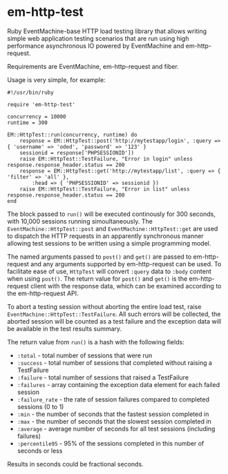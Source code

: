 em-http-test
============

Ruby EventMachine-base HTTP load testing library that allows writing simple web application testing scenarios
that are run using high performance asynchronous IO powered by EventMachine and em-http-request.

Requirements are EventMachine, em-http-request and fiber.

Usage is very simple, for example:

    #!/usr/bin/ruby

    require 'em-http-test'

    concurrency = 10000
    runtime = 300

    EM::HttpTest::run(concurrency, runtime) do
        response = EM::HttpTest::post('http://mytestapp/login', :query => { 'username' => 'oded', 'password' => '123' }
        sessionid = response['PHPSESSIONID'])
        raise EM::HttpTest::TestFailure, "Error in login" unless response.response_header.status == 200
        response = EM::HttpTest::get('http://mytestapp/list', :query => { 'filter' => 'all' },
            :head => { 'PHPSESSIONID' => sessionid })
        raise EM::HttpTest::TestFailure, "Error in list" unless response.response_header.status == 200
    end

The block passed to `run()` will be executed continously for 300 seconds, with 10,000 sessions running simoultaneously.
The `EventMachine::HttpTest::post` and `EventMachine::HttpTest::get` are used to dispatch the HTTP requests in an
apparently synchronous manner allowing test sessions to be written using a simple programming model. 

The named arguments passed to `post()` and `get()` are passed to em-http-request and any arguments supported by 
em-http-request can be used. To facilitate ease of use, `HttpTest` will convert `:query` data to `:body` content
when using `post()`. The return value for `post()` and `get()` is the em-http-request client with the response
data, which can be examined according to the em-http-request API.

To abort a testing session without aborting the entire load test, raise `EventMachine::HttpTest::TestFailure`. All such
errors will be collected, the aborted session will be counted as a test failure and the exception data will be available
in the test results summary.

The return value from `run()` is a hash with the following fields:

* `:total`       - total number of sessions that were run
* `:success`      - total number of sessions that completed without raising a TestFailure
* `:failure`      - total number of sessions that raised a TestFailure
* `:failures`     - array containing the exception data element for each failed session
* `:failure_rate` - the rate of session failures compared to completed sessions (0 to 1)
* `:min`          - the number of seconds that the fastest session completed in
* `:max`          - the number of seconds that the slowest session completed in
* `:average`      - average number of seconds for all test sessions (including failures)
* `:percentile95` - 95% of the sessions completed in this number of seconds or less

Results in seconds could be fractional seconds.
